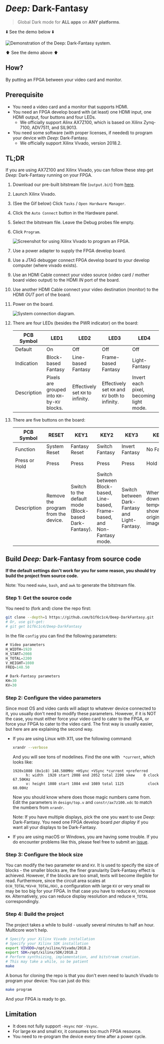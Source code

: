 # *Deep:* Dark-Fantasy

> Global Dark mode for **ALL apps** on **ANY platforms**.

:arrow_down: See the demo below :arrow_down:

![Demonstration of the Deep: Dark-Fantasy system.](demo.gif)

:arrow_up: See the demo above :arrow_up:

## How?

By putting an FPGA between your video card and monitor.

## Prerequisite

- You need a video card and a monitor that supports HDMI.
- You need an FPGA develop board with (at least) one HDMI input, one HDMI output, four buttons and four LEDs.
    - We officially support Alinx AX7Z100, which is based on Xilinx Zynq-7100, ADV7511, and SIL9013.
- You need some software (with proper licenses, if needed) to program your device with *Deep:* Dark-Fantasy.
    - We officially support Xilinx Vivado, version 2018.2.

## TL;DR

If you are using AX7Z100 and Xilinx Vivado, you can follow these step get *Deep:* Dark-Fantasy running on your FPGA.

1. Download our pre-built bitstream file (`output.bit`) from [here](https://github.com/b1f6c1c4/Deep-DarkFantasy/releases/latest/).
1. Launch Xilinx Vivado.
1. (See the Gif below) Click `Tasks` / `Open Hardware Manager`.
1. Click the `Auto Connect` button in the Hardware panel.
1. Select the bitstream file. Leave the Debug probes file empty.
1. Click `Program`.

    ![Screenshot for using Xilinx Vivado to program an FPGA.](vivado.gif)

1. Use a power adapter to supply the FPGA develop board.
1. Use a JTAG debugger connect FPGA develop board to your develop computer (where vivado exists).
1. Use an HDMI Cable connect your video source (video card / mother board video output) to the HDMI *IN* port of the board.
1. Use another HDMI Cable connect your video destination (monitor) to the HDMI *OUT* port of the board.
1. Power on the board.

    ![System connection diagram.](connection.jpg)

1. There are four LEDs (besides the PWR indicator) on the board:

    | PCB Symbol | LED1 | LED2 | LED3 | LED4 |
    | ---------- | ---- | ---- | ---- | ---- |
    | Default | On | Off | Off | Off |
    | Indication | Block-based Fantasy | Line-based Fantasy | Frame-based Fantasy | Light-Fantasy |
    | Description | Pixels are grouped into `KH`-by-`KV` blocks. | Effectively set `KH` to infinity. | Effectively set `KH` and `KV` both to infinity. | Invert each pixel, becoming light mode. |

1. There are five buttons on the board:

    | PCB Symbol | RESET | KEY1 | KEY2 | KEY3 | KEY4 |
    | ---------- | ----- | ---- | ---- | ---- | ---- |
    | Function | System Reset | Fantasy Reset | Switch Fantasy | Invert Fantasy | No Fantasy |
    | Press or Hold | Press | Press | Press | Press | Hold Down |
    | Description | Remove the program from the device. | Switch to the default mode (Block-based Dark-Fantasy). | Switch between Block-based, Line-based, Frame-based, and Non-Fantasy mode. | Switch between Dark-Fantasy and Light-Fantasy. | When held down, temporarily show the original image. |

## Build *Deep:* Dark-Fantasy from source code

**If the default settings don't work for you for some reason, you should try build the project from source code.**

Note: You need `make`, `bash`, and `awk` to generate the bitstream file.

### Step 1: Get the source code

You need to (fork and) clone the repo first:
```bash
git clone --depth=1 https://github.com/b1f6c1c4/Deep-DarkFantasy.git
# Or, use git-get:
# git get b1f6c1c4/Deep-DarkFantasy
```

In the file `config` you can find the following parameters:
```verilog
# Video parameters
H_WIDTH=1920
H_START=2008
H_TOTAL=2200
V_HEIGHT=1080
FREQ=148.50

# Dark-Fantasy parameters
KH=30
KV=30
```

### Step 2: Configure the video parameters

Since most OS and video cards will adapt to whatever device connected to it,
you usually don't need to modify these parameters.
However, if it is NOT the case, you must either force your video card to cater to the FPGA,
or force your FPGA to cater to the video card.
The first way is usually easier, but here are are explaining the second way.

- If you are using Linux with X11, use the following command:

    ```bash
    xrandr --verbose
    ```
    And you will see tons of modelines.
    Find the one with ` *current`, which looks like:
    ```
    1920x1080 (0x1c8) 148.500MHz +HSync +VSync *current +preferred
          h: width  1920 start 2008 end 2052 total 2200 skew    0 clock  67.50KHz
          v: height 1080 start 1084 end 1089 total 1125           clock  60.00Hz
    ```
    Now you should know where does those magic numbers came from.
    Edit the parameters in `design/top.v` and `constr/ax7z100.xdc` to match the numbers from `xrandr`.

    Note: If you have multiple displays, pick the one you want to use *Deep:* Dark-Fantasy.
    You need one FPGA develop board *per display* if you want all your displays to be Dark-Fantasy.

- If you are using macOS or Windows, you are having some trouble.
    If you do encounter problems like this, please feel free to submit an [issue](https://github.com/b1f6c1c4/Deep-DarkFantasy/issues).

### Step 3: Configure the block size

You can modify the two parameter `KH` and `KV`.
It is used to specify the size of blocks - the smaller blocks are, the finer granularity Dark-Fantasy effect is achieved.
However, if the blocks are too small, texts will become illegible for read.
Furthermore, since the circuit area scales at `O(H_TOTAL*KV+H_TOTAL/KH)`,
a configuration with large `KV` or very small `KH` may be too big for your FPGA.
In that case you have to reduce `KV`, increase `KH`.
Alternatively, you can reduce display resolution and reduce `H_TOTAL` correspondingly.

### Step 4: Build the project

The project takes a while to build - usually several minutes to half an hour.
Multicore won't help.
```bash
# Specify your Xilinx Vivado installation
# Specify your Xilinx SDK installation
export VIVODO=/opt/xilinx/Vivado/2018.2
export SDK=/opt/xilinx/SDK/2018.2
# Perform synthsizing, implementation, and bitstream creation.
# This may take a while, so be patient
make
```

A bonus for cloning the repo is that you don't even need to launch Vivado to program your device:
You can just do this:

```bash
make program
```

And your FPGA is ready to go.

## Limitation

- It does not fully support `-Hsync` nor `-Vsync`.
- For large `KH` and small `KV`, it consumes too much FPGA resource.
- You need to re-program the device every time after a power cycle.

